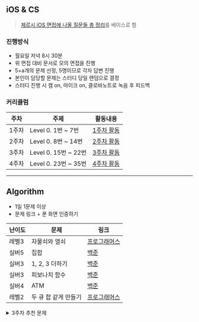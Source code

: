 ## iOS & CS
> [제르시 iOS 면접에 나올 질문들 총 정리](https://github.com/JeaSungLEE/iOSInterviewquestions)를 베이스로 함

### 진행방식
- 월요일 저녁 8시 30분
- 위 면접 대비 문서로 모의 면접을 진행
- 5+a개의 문제 선정, 5명이므로 각자 답변 진행
- 본인이 담당할 문제는 스터디 당일 랜덤으로 결정
- 스터디 진행 시 캠 on, 마이크 on, 클로바노트로 녹음 후 피드백

### 커리큘럼
|주차|주제|활동내용|
|---|---|---|
|1주차|Level 0. 1번 ~ 7번|[1주차 활동](https://github.com/JK-s-children/study/blob/main/Level%200/%5BWeek1%5D%201%EB%B2%88%20~%207%EB%B2%88.md)|
|2주차|Level 0. 8번 ~ 14번|[2주차 활동](https://github.com/JK-s-children/study/blob/main/Level%200/%5BWeek2%5D%208%EB%B2%88%20~%2014%EB%B2%88.md)|
|3주차|Level 0. 15번 ~ 22번|[3주차 활동](https://github.com/JK-s-children/study/blob/main/Level%200/%5BWeek3%5D%2015%EB%B2%88%20~%2022%EB%B2%88.md)|
|4주차|Level 0. 23번 ~ 35번|[4주차 활동]()
-----

## Algorithm
- 1일 1문제 이상
- 문제 링크 + 푼 화면 인증하기

|난이도|문제|링크|
|-|-|-|
|레벨3|자물쇠와 열쇠|[프로그래머스](https://school.programmers.co.kr/learn/courses/30/lessons/60059)|
|실버5|집합|[백준](https://www.acmicpc.net/problem/11723)|
|실버3|1, 2, 3 더하기|[백준](https://www.acmicpc.net/problem/9095)|
|실버3|피보나치 함수|[백준](https://www.acmicpc.net/problem/1003)|
|실버4|ATM|[백준](https://www.acmicpc.net/problem/11399)|
|레벨2|두 큐 합 같게 만들기|[프로그래머스](https://school.programmers.co.kr/learn/courses/30/lessons/118667)|

<details>
<summary>3주차 추천 문제</summary>

|난이도|문제|링크|
|-|-|-|
|골드2|컬러볼|[백준#10800](https://www.acmicpc.net/problem/10800)|
|골드2|가운데를 말해요|[백준#1655](https://www.acmicpc.net/problem/1655)|
|골드2|면접보는 승범이네|[백준#17835](https://www.acmicpc.net/problem/17835)|
|골드2|후위 표기식|[백준#1918](https://www.acmicpc.net/problem/1918)|
|레벨3|정수 삼각형|[프로그래머스](https://school.programmers.co.kr/learn/courses/30/lessons/43105)|

</details>
